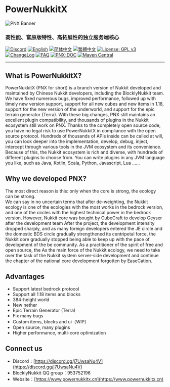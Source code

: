 # PowerNukkitX  

![PNX Banner](./image/PNX_BANNER.png)  

<h3 style="width: fit-content;" class="mdui-center">高性能、富原版特性、高拓展性的独立服务端核心</h2>  


[![Discord](https://img.shields.io/discord/944227466912870410?style=flat-square)](https://discord.gg/BcPhZCVJHJ)
[![English](https://img.shields.io/badge/English-100%25-green?style=flat-square)](https://github.com/PowerNukkitX/PowerNukkitX/blob/master/README.md)
[![简体中文](https://img.shields.io/badge/简体中文-100%25-green?style=flat-square)](https://github.com/PowerNukkitX/PowerNukkitX/blob/master/blob/zh-hans/README.md)
[![繁體中文](https://img.shields.io/badge/繁體中文-100%25-green?style=flat-square)](https://github.com/PowerNukkitX/PowerNukkitX/blob/master/blob/zh-hant/README.md)
[![License: GPL v3](https://img.shields.io/badge/License-GPL%20v3-blue.svg?style=flat-square)](https://github.com/PowerNukkitX/PowerNukkitX/blob/master/LICENSE)
[![ChangeLog](https://img.shields.io/badge/ChangeLog-blue?style=flat-square)](https://github.com/PowerNukkitX/PowerNukkitX/blob/master/CHANGELOG.md)
[![FAQ](https://img.shields.io/badge/FAQ-blue?style=flat-square)](https://github.com/PowerNukkitX/PowerNukkitX/wiki/FAQ)
[![PNX-DOC](https://img.shields.io/badge/PNX-DOC-blue?style=flat-square)](https://doc.powernukkitx.cn)
[![Maven Central](https://img.shields.io/maven-central/v/cn.powernukkitx/powernukkitx.svg?label=Maven%20Central&style=flat-square)](https://search.maven.org/search?q=g:%22cn.powernukkitx%22%20AND%20a:%22powernukkitx%22)

-----  

## What is PowerNukkitX?  

PowerNukkitX (PNX for short) is a branch version of Nukkit developed and maintained by Chinese Nukkit developers, 
including the BlocklyNukkit team. We have fixed numerous bugs, improved performance, followed up with timely new version support, 
support for all new cubes and new items in 1.18, support for the new version of the underworld, 
and support for the epic terrain generator (Terra).  With these big changes, PNX still maintains an excellent plugin compatibility, 
and thousands of plugins in the Nukkit ecosystem still work on PNX. Thanks to the completely open source code, 
you have no legal risk to use PowerNukkitX in compliance with the open source protocol. Hundreds of thousands of APIs inside can be called at will, 
you can look deeper into the implementation, develop, debug, inject, intercept through various tools in the JVM ecosystem and its convenience.
Because of this, the Nukkit ecosystem is rich and diverse, with hundreds of different plugins to choose from. You can write plugins in any JVM language you like, 
such as Java, Kotlin, Scala, Python, Javascript, Lua ......

## Why we developed PNX?  

The most direct reason is this: only when the core is strong, the ecology can be strong.  
We can say in no uncertain terms that after de-weighting, the Nukkit ecology is one of the ecologies with the most works in the bedrock version, and one of the circles with the highest technical power in the bedrock version. However, Nukkit core was bought by CubeCraft to develop Geyser after the development team
After the project, the development intensity dropped sharply, and as many foreign developers entered the JE circle and the domestic BDS circle gradually strengthened its centripetal force, the Nukkit core gradually stopped being able to keep up with the pace of development of the be community. As a practitioner of the spirit of free and open source, the
As the main force of the Nukkit ecology, we need to take over the task of the Nukkit system server-side development and continue the chapter of the national core development forgotten by EaseCation.

## Advantages  

- Support latest bedrock protocol
- Support all 1.18 items and blocks
- 384-height world
- New nether
- Epic Terrain Generator (Terra)
- Fix many bugs
- Custom items, blocks and ui（WIP）
- Open source, many plugins
- Higher performance, multi-core optimization

## Connect us  

- Discord：[https://discord.gg/j7UwsaNu4V](https://discord.gg/j7UwsaNu4V)
- BlocklyNukkit QQ group：953752196
- Website：[https://www.powernukkitx.cn](https://www.powernukkitx.cn)
